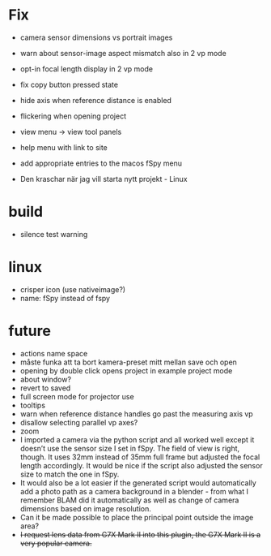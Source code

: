 # Fix

* camera sensor dimensions vs portrait images
* warn about sensor-image aspect mismatch also in 2 vp mode
* opt-in focal length display in 2 vp mode
* fix copy button pressed state

* hide axis when reference distance is enabled
* flickering when opening project
* view menu -> view tool panels
* help menu with link to site
* add appropriate entries to the macos fSpy menu

* Den kraschar när jag vill starta nytt projekt - Linux

# build
* silence test warning

# linux
* crisper icon (use nativeimage?)
* name: fSpy instead of fspy

# future

* actions name space
* måste funka att ta bort kamera-preset mitt mellan save och open
* opening by double click opens project in example project mode
* about window?
* revert to saved
* full screen mode for projector use
* tooltips
* warn when reference distance handles go past the measuring axis vp
* disallow selecting parallel vp axes?
* zoom
* I imported a camera via the python script and all worked well except it doesn’t use the sensor size I set in fSpy.
The field of view is right, though. It uses 32mm instead of 35mm full frame but adjusted the focal length accordingly. It would be nice if the script also adjusted the sensor size to match the one in fSpy.
* It would also be a lot easier if the generated script would automatically add a photo path as a camera background in a blender - from what I remember BLAM did it automatically as well as change of camera dimensions based on image resolution.
* Can it be made possible to place the principal point outside the image area?
* ~~I request lens data from G7X Mark II into this plugin, the G7X Mark II is a very popular camera.~~